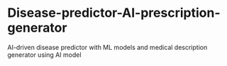 # Disease-predictor-AI-prescription-generator
AI-driven disease predictor with ML models and medical description generator using AI model
